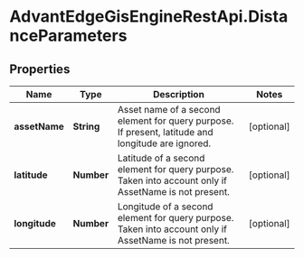 # AdvantEdgeGisEngineRestApi.DistanceParameters

## Properties
Name | Type | Description | Notes
------------ | ------------- | ------------- | -------------
**assetName** | **String** | Asset name of a second element for query purpose. If present, latitude and longitude are ignored. | [optional] 
**latitude** | **Number** | Latitude of a second element for query purpose. Taken into account only if AssetName is not present. | [optional] 
**longitude** | **Number** | Longitude of a second element for query purpose. Taken into account only if AssetName is not present. | [optional] 


